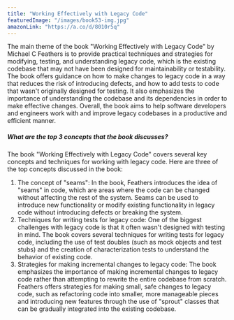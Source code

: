 ```yaml
---
title: "Working Effectively with Legacy Code"
featuredImage: "/images/book53-img.jpg"
amazonLink: "https://a.co/d/8010r5q"
---
```


<!-- Main Theme Details -->

The main theme of the book "Working Effectively with Legacy Code" by
Michael C Feathers is to provide practical techniques and strategies
for modifying, testing, and understanding legacy code, which is the
existing codebase that may not have been designed for
maintainability or testability. The book offers guidance on how to
make changes to legacy code in a way that reduces the risk of
introducing defects, and how to add tests to code that wasn't
originally designed for testing. It also emphasizes the importance
of understanding the codebase and its dependencies in order to make
effective changes. Overall, the book aims to help software
developers and engineers work with and improve legacy codebases in a
productive and efficient manner.

##### What are the top 3 concepts that the book discusses?

The book "Working Effectively with Legacy Code" covers several key
concepts and techniques for working with legacy code. Here are three
of the top concepts discussed in the book:

1. The concept of "seams": In the book, Feathers introduces the idea
   of "seams" in code, which are areas where the code can be changed
   without affecting the rest of the system. Seams can be used to
   introduce new functionality or modify existing functionality in
   legacy code without introducing defects or breaking the system.
1. Techniques for writing tests for legacy code: One of the biggest
   challenges with legacy code is that it often wasn't designed with
   testing in mind. The book covers several techniques for writing
   tests for legacy code, including the use of test doubles (such as
   mock objects and test stubs) and the creation of characterization
   tests to understand the behavior of existing code.
1. Strategies for making incremental changes to legacy code: The book
   emphasizes the importance of making incremental changes to legacy
   code rather than attempting to rewrite the entire codebase from
   scratch. Feathers offers strategies for making small, safe changes
   to legacy code, such as refactoring code into smaller, more
   manageable pieces and introducing new features through the use of
   "sprout" classes that can be gradually integrated into the
   existing codebase.

